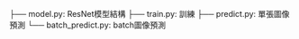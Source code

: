  ├── model.py: ResNet模型結構
  ├── train.py: 訓練
  ├── predict.py: 單張圖像預測
  └── batch_predict.py: batch圖像預測
